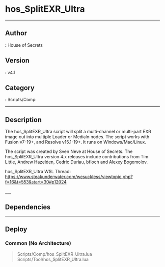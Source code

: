 # hos_SplitEXR_Ultra
___

## Author
 : House of Secrets

## Version
 : v4.1

## Category
 : Scripts/Comp
___

## Description
<p>The hos_SplitEXR_Ultra script will split a multi-channel or multi-part EXR image out into multiple Loader or MediaIn nodes. The script works with Fusion v7-19+, and Resolve v15.1-19+. It runs on Windows/Mac/Linux.</p>

<p>The script was created by Sven Neve at House of Secrets. The hos_SplitEXR_Ultra version 4.x releases include contributions from Tim Little, Andrew Hazelden, Cedric Duriau, bfloch and Alexey Bogomolov.</p>

<p>hos_SplitEXR_Ultra WSL Thread:<br>
<a href="https://www.steakunderwater.com/wesuckless/viewtopic.php?f=16&t=553&start=30#p12024">https://www.steakunderwater.com/wesuckless/viewtopic.php?f=16&t=553&start=30#p12024</a></p>___

## Dependencies


___

## Deploy

### Common (No Architecture)

> Scripts/Comp/hos_SplitEXR_Ultra.lua  
> Scripts/Tool/hos_SplitEXR_Ultra.lua  
